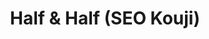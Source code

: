 --- 
title: "Half & Half (SEO Kouji)"
publishdate: "2019-10-5T16:48:46+02:00"
src: "https://365manga.net/manga/half-half-seo-kouji"
image: "https://data.365manga.net/images/thumbnails/1389-half-half-seo-kouji.jpg"
description: "HALF & HALF(1996) A debut manga work by Seo Kouji HALF & HALF (2007) Nagakawa Shinichi and Sanada Yuuki both get involved in an accident and die together, but they are given a chance to live again. A voice lets them survive for seven more days. However, that after the time limit, one of two must die again. Also, their lives will be shared, including emotions (guilt) and physical sensations…"
---